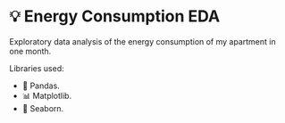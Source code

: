 # 💡 Energy Consumption EDA

Exploratory data analysis of the energy consumption of my apartment in one month.

Libraries used:
* :panda_face: Pandas.
* :bar_chart: Matplotlib.
* :ocean: Seaborn.
